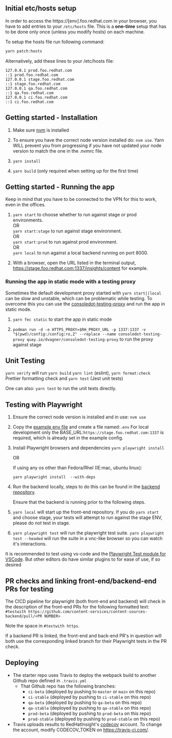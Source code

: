 ## Initial etc/hosts setup

In order to access the https://[env].foo.redhat.com in your browser, you have to add entries to your `/etc/hosts` file. This is a **one-time** setup that has to be done only once (unless you modify hosts) on each machine.

To setup the hosts file run following command:

```bash
yarn patch:hosts
```

Alternatively, add these lines to your /etc/hosts file:

```
127.0.0.1 prod.foo.redhat.com
::1 prod.foo.redhat.com
127.0.0.1 stage.foo.redhat.com
::1 stage.foo.redhat.com
127.0.0.1 qa.foo.redhat.com
::1 qa.foo.redhat.com
127.0.0.1 ci.foo.redhat.com
::1 ci.foo.redhat.com
```

## Getting started - Installation

1. Make sure [nvm](https://github.com/nvm-sh/nvm) is installed

2. To ensure you have the correct node version installed do: `nvm use`.
   Yarn WILL prevent you from progressing if you have not updated your node version to match the one in the .nvmrc file.

3. `yarn install`

4. `yarn build` (only required when setting up for the first time)

## Getting started - Running the app

Keep in mind that you have to be connected to the VPN for this to work, even in the offices.

1. `yarn start` to choose whether to run against stage or prod environments. <br/>
   OR <br/>
   `yarn start:stage` to run against stage environment. <br/>
   OR <br/>
   `yarn start:prod` to run against prod environment. <br/>
   OR <br/>
   `yarn local` to run against a local backend running on port 8000.<br/>

2. With a browser, open the URL listed in the terminal output, <https://stage.foo.redhat.com:1337/insights/content> for example.

### Running the app in static mode with a testing proxy

Sometimes the default development proxy started with `yarn start||local` can be
slow and unstable, which can be problematic while testing. To overcome this you
can use the [consoledot-testing-proxy](https://github.com/dvagner/consoledot-testing-proxy)
and run the app in static mode.

1. `yarn fec static` to start the app in static mode

2. `podman run -d -e HTTPS_PROXY=$RH_PROXY_URL -p 1337:1337 -v "$(pwd)/config:/config:ro,Z" --replace --name consoledot-testing-proxy quay.io/dvagner/consoledot-testing-proxy` to run the proxy against stage

## Unit Testing

`yarn verify` will run `yarn build` `yarn lint` (eslint), `yarn format:check` Prettier formatting check and `yarn test` (Jest unit tests)

One can also: `yarn test` to run the unit tests directly.

## Testing with Playwright

1. Ensure the correct node version is installed and in use: `nvm use`

2. Copy the [example env file](playwright_example.env) and create a file named:`.env`
   For local development only the BASE_URL:`https://stage.foo.redhat.com:1337` is required, which is already set in the example config.

3. Install Playwright browsers and dependencies
   `yarn playwright install`

   OR

   If using any os other than Fedora/Rhel (IE:mac, ubuntu linux):

   `yarn playwright install  --with-deps`

4. Run the backend locally, steps to do this can be found in the [backend repository](https://github.com/content-services/content-sources-backend).

   Ensure that the backend is running prior to the following steps.

5. `yarn local` will start up the front-end repository. If you do `yarn start` and choose stage, your tests will attempt to run against the stage ENV, please do not test in stage.

6. `yarn playwright test` will run the playwright test suite. `yarn playwright test --headed` will run the suite in a vnc-like browser so you can watch it's interactions.

It is recommended to test using vs-code and the [Playwright Test module for VSCode](https://marketplace.visualstudio.com/items?itemName=ms-playwright.playwright). But other editors do have similar plugins to for ease of use, if so desired

## PR checks and linking front-end/backend-end PRs for testing

The CICD pipeline for playwright (both front-end and backend) will check in the description of the front-end PRs for the following formatted text:
`#testwith https://github.com/content-services/content-sources-backend/pull/<PR NUMBER>`

Note the space in `#testwith https`.

If a backend PR is linked, the front-end and back-end PR's in question will both use the corresponding linked branch for their Playwright tests in the PR check.

## Deploying

- The starter repo uses Travis to deploy the webpack build to another Github repo defined in `.travis.yml`
  - That Github repo has the following branches:
    - `ci-beta` (deployed by pushing to `master` or `main` on this repo)
    - `ci-stable` (deployed by pushing to `ci-stable` on this repo)
    - `qa-beta` (deployed by pushing to `qa-beta` on this repo)
    - `qa-stable` (deployed by pushing to `qa-stable` on this repo)
    - `prod-beta` (deployed by pushing to `prod-beta` on this repo)
    - `prod-stable` (deployed by pushing to `prod-stable` on this repo)
- Travis uploads results to RedHatInsight's [codecov](https://codecov.io) account. To change the account, modify CODECOV_TOKEN on <https://travis-ci.com/>.
